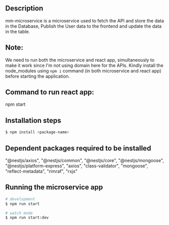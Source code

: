 ## Description

mm-microservice is a microservice used to fetch the API and store the data in the Database, Publish the User data to the frontend and update the data in the table.

## Note:

We need to run both the microservice and react app, simultaneously to make it work since I'm not using domain here for the APIs. Kindly install the node_modules using `npm i` command (in both microservice and react app) before starting the application. 

## Command to run react app:

npm start

## Installation steps

```bash
$ npm install <package-name>
```

## Dependent packages required to be installed

"@nestjs/axios",
"@nestjs/common",
"@nestjs/core",
"@nestjs/mongoose",
"@nestjs/platform-express",
"axios",
"class-validator",
"mongoose",
"reflect-metadata",
"rimraf",
"rxjs"

## Running the microservice app

```bash
# development
$ npm run start

# watch mode
$ npm run start:dev
```
